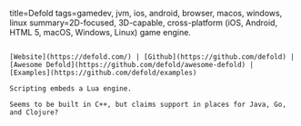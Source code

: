 title=Defold
tags=gamedev, jvm, ios, android, browser, macos, windows, linux
summary=2D-focused, 3D-capable, cross-platform (iOS, Android, HTML 5, macOS, Windows, Linux) game engine.
~~~~~~

[Website](https://defold.com/) | [Github](https://github.com/defold) | [Awesome Defold](https://github.com/defold/awesome-defold) | [Examples](https://github.com/defold/examples)

Scripting embeds a Lua engine.

Seems to be built in C++, but claims support in places for Java, Go, and Clojure?


